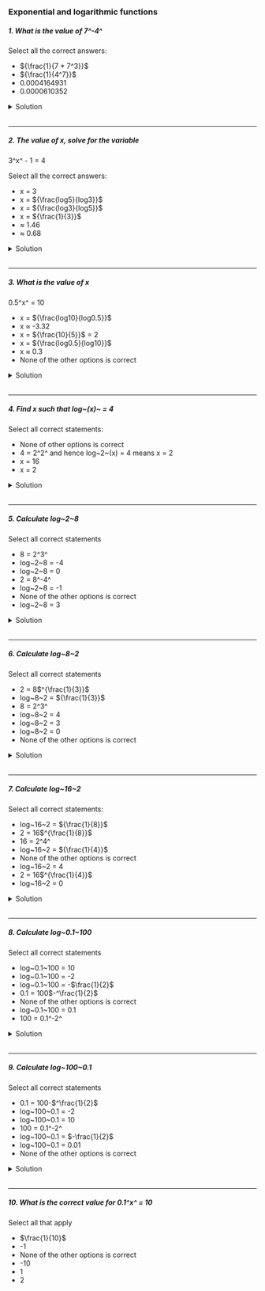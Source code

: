 ### Exponential and logarithmic functions

##### 1. What is the value of 7^-4^

Select all the correct answers:

- ${\frac{1}{7 * 7^3}}$
- ${\frac{1}{4^7}}$
- 0.0004164931
- 0.0000610352

<details>
  <summary>Solution</summary>

  </br>

We want to evaluate:

\[
7^{-4}.
\]

1. **Rewrite \(7^{-4}\) using exponents:**
   By definition of negative exponents,
   \[
   7^{-4} = \frac{1}{7^4}.
   \]

2. **Check each option given:**

   - \(\displaystyle \frac{1}{7 \times 7^3}\)
     Since \(7^4 = 7 \times 7^3,\) it follows that
     \[
     \frac{1}{7 \times 7^3} = \frac{1}{7^4}.
     \]
     This **is** a correct representation of \(7^{-4}\).

   - \(\displaystyle \frac{1}{4^7}\)
     This would be \(\frac{1}{4^7} = \frac{1}{16384}\), which does **not** equal \(\tfrac{1}{2401}\). So this is **not** correct.

   - \(0.0004164931\)
     Numerically,
     \[
     \frac{1}{2401} \approx 0.0004164931 \quad(\text{to 10 decimal places}),
     \]
     which matches \(7^{-4}\). So this **is** a correct approximation.

   - \(0.0000610352\)
     This is approximately \(\tfrac{1}{16384}\), not \(\tfrac{1}{2401}\). So it is **not** correct.

---

Final Answer

The correct representations/values for \(7^{-4}\) among the options given are:

1. \(\displaystyle \frac{1}{7 \times 7^3}\) (exact form)
2. \(0.0004164931\) (approximate decimal form)

</details>

</br>

---

##### 2. The value of x, solve for the variable

3^x^ - 1 = 4

Select all the correct answers:

- x = 3
- x = ${\frac{log5}{log3}}$
- x = ${\frac{log3}{log5}}$
- x = ${\frac{1}{3}}$
- ≈ 1.46
- ≈ 0.68

<details>
  <summary>Solution</summary>

  </br>

We have the equation:

\[
3^x - 1 = 4.
\]

---

Step 1: Isolate the exponential term

\[
3^x = 4 + 1 = 5.
\]

---

Step 2: Solve for \(x\)

Rewrite in logarithmic form:

\[
x = \log_3(5).
\]

Using the change of base formula, this is equivalent to:

\[
x = \frac{\log(5)}{\log(3)},
\]

where \(\log\) can be \(\ln\) (natural log) or \(\log\_{10}\) (common log); the base doesn’t matter as long as it’s consistent.

---

Step 3: Approximate the value

Numerically:

\[
x \approx \frac{1.6094}{1.0986} \approx 1.4649 \approx 1.46.
\]

---

Step 4: Match with the given options

1. **\(x = 3\):**
   Substituting \(x=3\) would give \(3^3 - 1 = 27 - 1 = 26 \neq 4.\) Not correct.

2. **\(x = \tfrac{\log(5)}{\log(3)}\):**
   This is exactly the solution we found. **Correct.**

3. **\(x = \tfrac{\log(3)}{\log(5)}\):**
   This would be \(\log_5(3)\), which solves \(5^x=3\), not \(3^x=5.\) Not correct.

4. **\(x = \tfrac{1}{3}\):**
   Then \(3^{1/3} - 1 \approx 1.442 - 1 = 0.442 \neq 4.\) Not correct.

5. **\(x \approx 1.46\):**
   This matches our approximate calculation. **Correct.**

6. **\(x \approx 0.68\):**
   Not correct for \(3^x=5.\)

---

Final Answer

All correct solutions/values to the equation \(3^x - 1 = 4\) among the given options are:

1. \( \displaystyle x = \frac{\log(5)}{\log(3)}\)
2. \( x \approx 1.46.\)

</details>

</br>

---

##### 3. What is the value of x

0.5^x^ = 10

- x = ${\frac{log10}{log0.5}}$
- x ≈ -3.32
- x = ${\frac{10}{5}}$ = 2
- x = ${\frac{log0.5}{log10}}$
- x ≈ 0.3
- None of the other options is correct

<details>
  <summary>Solution</summary>

  </br>

We need to solve the equation:

\[
(0.5)^x = 10.
\]

---

1. Rewrite \(0.5\) in exponential form

Recall that \(0.5 = \tfrac{1}{2} = 2^{-1}\). So we have:

\[
(0.5)^x = (2^{-1})^x = 2^{-x}.
\]

Hence, the equation becomes:

\[
2^{-x} = 10.
\]

---

2. Solve using logarithms

Take the logarithm (let’s use \(\log\) base 10 for convenience) of both sides:

\[
\log\bigl(2^{-x}\bigr) = \log(10).
\]

Use the property \(\log(a^b) = b \,\log(a)\):

\[
-\,x \,\log(2) = \log(10).
\]

Thus,

\[
x = -\frac{\log(10)}{\log(2)}.
\]

But we also can write this in terms of \(0.5\), since \( \log(0.5) = \log\bigl(2^{-1}\bigr) = -\log(2)\). Hence,

\[
x = \frac{\log(10)}{\log(0.5)}.
\]

Given that \(\log*{10}(10) = 1\) and \(\log*{10}(0.5) \approx -0.3010\), numerically:

\[
x \approx \frac{1}{-0.3010} \approx -3.3219 \ (\text{rounded to } -3.32).
\]

---

3. Match with the provided options

- **\(x = \tfrac{\log(10)}{\log(0.5)}\)**
  This exactly matches our derived expression and is correct.

- **\(x \approx -3.32\)**
  This is the correct approximate decimal value.

- **\(x = \tfrac{10}{5} = 2\)**
  Not correct. Substituting \(x = 2\) yields \((0.5)^2 = 0.25 \neq 10\).

- **\(x = \tfrac{\log(0.5)}{\log(10)}\)**
  This would invert our correct fraction, which would solve \( (0.5)^{\frac{\log(0.5)}{\log(10)}} = 10\), but that’s not the same equation. Not correct.

- **\(x \approx 0.3\)**
  Substituting \(x = 0.3\) gives \((0.5)^{0.3} \approx 0.81\), definitely not 10. Not correct.

- **None of the other options is correct**
  We have already found correct matches above, so this is not the choice.

---

4. Final Answer

The correct solutions from the list are:

\[
x = \frac{\log(10)}{\log(0.5)}
\quad\text{and}\quad
x \approx -3.32.
\]

</details>

</br>

---

##### 4. Find x such that log~(x)~ = 4

Select all correct statements:

- None of other options is correct
- 4 = 2^2^ and hence log~2~(x) = 4 means x = 2
- x = 16
- x = 2

<details>
  <summary>Solution</summary>

  </br>

First, let's restate the problem clearly:

> **Problem**: Find the value of \(x\) that satisfies
> \[
> \log(x) = 4.
> \]
> Then, determine which of the given statements are correct.

The difficulty here is that the base of the logarithm \(\log(\cdot)\) is **not explicitly stated**. By convention in many contexts (particularly in high-school level algebra courses in certain regions), \(\log(x)\) often means \(\log*{10}(x)\). In higher mathematics or certain contexts, \(\log(x)\) might mean \(\ln(x)\) (log base \(e\)). Meanwhile, some textbooks or problems might use \(\log\) to mean \(\log*{2}\). Without a clear base, we have an ambiguity.

---

1. If \(\log\) means \(\log\_{10}\)

- The equation \(\log\_{10}(x) = 4\) means \(x = 10^4 = 10000\).
- Checking the provided options:

  1. None of the other options is correct
  2. \(4 = 2^2\) and hence \(\log\_{2}(x) = 4\) means \(x=2\)
  3. \(x = 16\)
  4. \(x = 2\)

  None of these is \(x = 10000\). Therefore, if the base is \(10\), the correct solution \(x=10000\) does **not** appear in the list. In that scenario, the only truthful statement would be

  > **"None of the other options is correct."**

---

2. If \(\log\) means \(\log\_{2}\)

- The equation \(\log\_{2}(x) = 4\) means \(x = 2^4 = 16\).
- Checking the same options with this interpretation:

  1. None of the other options is correct
  2. \(4 = 2^2\) and hence \(\log*{2}(x) = 4\) means \(x=2\) (This is **incorrect** reasoning; if \(\log*{2}(x)=4\), then \(x=16\), not 2.)
  3. \(x = 16\) (This is **correct** for \(\log\_{2}(x)=4\).)
  4. \(x = 2\) (Incorrect for \(\log\_{2}(x)=4\).)

  In this scenario, the correct statement is \(x = 16\), so statement #3 is true and statement #1 ("None of the other options is correct") would be false—because one of the other statements (\#3) _is_ correct.

---

3. Which Interpretation Is Most Likely?

- If a problem simply writes \(\log(x)\) without a base, the most common “default” in many high-school or standard algebra texts is \(\log\_{10}\). In that case, \(x = 10^4 = 10000\), and it matches **none** of the provided numerical options, so “None of the other options” would be correct.
- However, the presence of statements referring explicitly to \(\log\_{2}(x)\) and powers of 2 (like \(4 = 2^2\)) strongly suggests the problem _might_ be intending to use base 2.
- Indeed, the statement _"4 = 2^2 and hence \(\log\_{2}(x) = 4\) means \(x=2\)"_ is obviously a _wrong_ conclusion (it should yield \(x=16\)), which implies the question revolves around base 2 logs.

Given the nature of the options (mentioning \(2^2\) and so forth), it is very likely the problem intended:

\[
\log\_{2}(x) = 4.
\]

Hence the correct solution is

\[
x = 2^4 = 16.
\]

---

4. Analyzing Each Provided Statement

Let’s match each of the given statements with \(\log\_{2}(x) = 4\):

1. **None of the other options is correct**
   This would be true _only if_ there were no correct statements among the rest. But we will see that one of them is correct.

2. **\(4 = 2^2\) and hence \(\log\_{2}(x) = 4\) means \(x=2\)**

   - This is incorrect reasoning. If \(\log\_{2}(x)=4\), then \(x=2^4=16\), _not_ 2. So this statement is false.

3. **\(x=16\)**

   - This is exactly the correct solution for \(\log\_{2}(x)=4\). So this statement is **true** if the base is 2.

4. **\(x=2\)**
   - As discussed, that would mean \(\log\_{2}(2)=1\), not 4. So this is incorrect.

Therefore, assuming the base is 2 (which all the statements seem to hint at), **the correct statement is** \(x=16\). Choosing “None of the other options is correct” would be wrong, because there _is_ a correct option (\(x=16\)).

---

5. Conclusion

- If the base is understood to be 10, the solution is \(x=10^4=10000\), not in the list, so “None of the other options is correct” would be the right choice.
- If the base is understood to be 2, the solution is \(x=16\), which _is_ in the list, making \(x=16\) the correct statement.

Given that two statements explicitly mention \(\log\_{2}\) and powers of 2, the problem almost certainly wants you to interpret “\(\log\)” as base 2.

Thus, the best interpretation is:

\[
\log\_{2}(x) = 4
\quad\Longrightarrow\quad
x = 16.
\]

So the correct statement(s) from the list is/are:

- \(x = 16\).

All others are incorrect under the base-2 assumption.

</details>

</br>

---

##### 5. Calculate log~2~8

Select all correct statements

- 8 = 2^3^
- log~2~8 = -4
- log~2~8 = 0
- 2 = 8^-4^
- log~2~8 = -1
- None of the other options is correct
- log~2~8 = 3

<details>
  <summary>Solution</summary>

  </br>

Your evaluation is **correct**! The correct answers are:

✅ **8 = 2³** (True, because 8 can be rewritten as \( 2^3 \))
✅ **log₂(8) = 3** (True, by logarithm properties)

All other options are **incorrect**:

❌ **log₂(8) = -4** (False, the correct value is 3)
❌ **log₂(8) = 0** (False, because \( 2^0 = 1 \), not 8)
❌ **2 = 8⁻⁴** (False, because \( 8^{-4} = \frac{1}{8^4} \), which is very small, not 2)
❌ **log₂(8) = -1** (False, because \( 2^{-1} = \frac{1}{2} \), not 8)
❌ **None of the other options is correct** (False, because two options are correct)

### **Final Answer:**

✔ **8 = 2³**
✔ **log₂(8) = 3**

</details>

</br>

---

##### 6. Calculate log~8~2

Select all correct statements

- 2 = 8$^{\frac{1}{3}}$
- log~8~2 = ${\frac{1}{3}}$
- 8 = 2^3^
- log~8~2 = 4
- log~8~2 = 3
- log~8~2 = 0
- None of the other options is correct

<details>
  <summary>Solution</summary>

  </br>

We need to evaluate:

\[
\log_8(2)
\]

### **Step 1: Rewrite 8 in terms of base 2**

Since:

\[
8 = 2^3
\]

we can rewrite the logarithm using the change of base property:

\[
\log*8(2) = \log*{2^3}(2).
\]

### **Step 2: Apply Logarithm Rule**

Using the logarithmic identity:

\[
\log\_{a^b}(c) = \frac{\log_a(c)}{b},
\]

we set \( a = 2 \), \( b = 3 \), and \( c = 2 \):

\[
\log\_{8}(2) = \frac{\log_2(2)}{3}.
\]

Since \( \log_2(2) = 1 \), we get:

\[
\log_8(2) = \frac{1}{3}.
\]

---

### **Step 3: Check the Given Statements**

✅ **\(2 = 8^{\frac{1}{3}}\)**

- True, because \( 8^{\frac{1}{3}} = (2^3)^{\frac{1}{3}} = 2 \).

✅ **\(\log_8(2) = \frac{1}{3}\)**

- True, as we calculated.

❌ **\(8 = 2^3\)**

- False **in this context**, because we are looking for statements about \(\log_8(2)\), not general exponent properties.

❌ **\(\log_8(2) = 4\)**

- False, as the correct answer is \( \frac{1}{3} \), not 4.

❌ **\(\log_8(2) = 3\)**

- False, as we calculated \( \frac{1}{3} \), not 3.

❌ **\(\log_8(2) = 0\)**

- False, because \( \log_a(b) = 0 \) only when \( b = 1 \), which is not the case.

❌ **"None of the other options is correct"**

- False, because two correct statements were found.

---

**Final Answer**

The **correct** statements are:

✔ **\(2 = 8^{\frac{1}{3}}\)**
✔ **\(\log_8(2) = \frac{1}{3}\)**

</details>

</br>

---

##### 7. Calculate log~16~2

Select all correct statements:

- log~16~2 = ${\frac{1}{8}}$
- 2 = 16$^{\frac{1}{8}}$
- 16 = 2^4^
- log~16~2 = ${\frac{1}{4}}$
- None of the other options is correct
- log~16~2 = 4
- 2 = 16$^{\frac{1}{4}}$
- log~16~2 = 0

<details>
  <summary>Solution</summary>

  </br>

We need to evaluate:

$\log_{16}(2) = \frac{1}{4}$

---

**Step 1: Express 16 in Terms of Base 2**

We know that:

\[
16 = 2^4.
\]

Thus, we rewrite the logarithm:

\[
\log*{16}(2) = \log*{2^4}(2).
\]

---

**Step 2: Apply the Logarithm Property**

Using the logarithm identity:

\[
\log\_{a^b}(c) = \frac{\log_a(c)}{b},
\]

where \( a = 2 \), \( b = 4 \), and \( c = 2 \), we get:

\[
\log\_{16}(2) = \frac{\log_2(2)}{4}.
\]

Since \( \log_2(2) = 1 \), this simplifies to:

\[
\log\_{16}(2) = \frac{1}{4}.
\]

---

**Step 3: Check the Given Statements**

✅ **\(16 = 2^4\)**

- **True**, because \(16\) is indeed \(2^4\).

✅ **\(\log\_{16}(2) = \frac{1}{4}\)**

- **True**, as we just calculated.

✅ **\(2 = 16^{\frac{1}{4}}\)**

- **True**, because taking the fourth root of 16 gives \(2\):

  \[
  16^{\frac{1}{4}} = (2^4)^{\frac{1}{4}} = 2.
  \]

❌ **\(\log\_{16}(2) = \frac{1}{8}\)**

- **False**, as we found \(\frac{1}{4}\), not \(\frac{1}{8}\).

❌ **\(2 = 16^{\frac{1}{8}}\)**

- **False**, because \(16^{\frac{1}{8}}\) does not equal 2.

❌ **\(\log\_{16}(2) = 4\)**

- **False**, as the correct value is \( \frac{1}{4} \), not 4.

❌ **\(\log\_{16}(2) = 0\)**

- **False**, because \(\log_a(b) = 0\) only when \(b = 1\), which is not the case.

❌ **"None of the other options is correct"**

- **False**, because we found correct statements.

---

**Final Answer**

The **correct** statements are:

✔ **\(16 = 2^4\)**
✔ **$\log_{16}(2) = \frac{1}{4}$**
✔ **\(2 = 16^{\frac{1}{4}}\)**

</details>

</br>

---

##### 8. Calculate log~0.1~100

Select all correct statements

- log~0.1~100 = 10
- log~0.1~100 = -2
- log~0.1~100 = -$\frac{1}{2}$
- 0.1 = 100$-^\frac{1}{2}$
- None of the other options is correct
- log~0.1~100 = 0.1
- 100 = 0.1^-2^

<details>
  <summary>Solution</summary>

  </br>

We need to evaluate:

\[
\log\_{0.1}(100)
\]

**Step 1: Express \(0.1\) as a Power of 10**

We recognize that:

\[
0.1 = 10^{-1}.
\]

Thus, we can rewrite the logarithm using the change of base formula:

\[
\log*{0.1}(100) = \log*{10^{-1}}(100).
\]

**Step 2: Apply Logarithmic Identity**

Using the logarithmic identity:

\[
\log\_{a^b}(c) = \frac{\log_a(c)}{b},
\]

where \( a = 10 \), \( b = -1 \), and \( c = 100 \), we get:

\[
\log*{0.1}(100) = \frac{\log*{10}(100)}{-1}.
\]

Since \( \log\_{10}(100) = 2 \), we substitute:

\[
\log\_{0.1}(100) = \frac{2}{-1} = -2.
\]

---

**Step 3: Verify the Given Statements**

✅ **\(\log\_{0.1}(100) = -2\)**

- **Correct**, as we just calculated.

✅ **\(100 = 0.1^{-2}\)**

- **Correct**, since \( 0.1^{-2} = (10^{-1})^{-2} = 10^2 = 100 \).

❌ **\(\log\_{0.1}(100) = 10\)**

- **Incorrect**, because the correct value is \(-2\), not 10.

❌ **\(\log\_{0.1}(100) = -\frac{1}{2}\)**

- **Incorrect**, as the correct value is \(-2\), not \(-\frac{1}{2}\).

❌ **\(0.1 = 100^{-\frac{1}{2}}\)**

- **Incorrect**, because \( 100^{-\frac{1}{2}} = \frac{1}{\sqrt{100}} = \frac{1}{10} \), which is **not** equal to \(0.1\).

❌ **\(\log\_{0.1}(100) = 0.1\)**

- **Incorrect**, because the correct value is \(-2\).

❌ **"None of the other options is correct"**

- **Incorrect**, because two correct statements were found.

---

**Final Answer**

The **correct** statements are:

✔ **$\log_{100}0.1 = -2$**
✔ **\(100 = 0.1^{-2}\)**

</details>

</br>

---

##### 9. Calculate log~100~0.1

Select all correct statements

- 0.1 = 100-$^\frac{1}{2}$
- log~100~0.1 = -2
- log~100~0.1 = 10
- 100 = 0.1^-2^
- log~100~0.1 = $-\frac{1}{2}$
- log~100~0.1 = 0.01
- None of the other options is correct

<details>
  <summary>Solution</summary>

  </br>

We need to evaluate:

\[
\log\_{100} 0.1
\]

Step 1: Convert to Exponential Form
The logarithmic equation:

\[
\log\_{100} 0.1 = x
\]

is equivalent to:

\[
100^x = 0.1
\]

Step 2: Express 0.1 in Base 10
Since \( 100 = 10^2 \) and \( 0.1 = 10^{-1} \), we rewrite:

\[
(10^2)^x = 10^{-1}
\]

Step 3: Solve for \( x \)
Using exponent rules:

\[
10^{2x} = 10^{-1}
\]

Since the bases are the same, we equate the exponents:

\[
2x = -1
\]

\[
x = -\frac{1}{2}
\]

Thus,

\[
\log\_{100} 0.1 = -\frac{1}{2}
\]

---

Step 4: Verify the Answer Against Given Statements

- **"0.1 = 100^{-\frac{1}{2}}"**
  ✅ True, because \( 100^{-\frac{1}{2}} = (10^2)^{-\frac{1}{2}} = 10^{-1} = 0.1 \).

- **"\(\log\_{100} 0.1 = -2\)"**
  ❌ False, we found \(\log\_{100} 0.1 = -\frac{1}{2}\), not -2.

- **"\(\log\_{100} 0.1 = 10\)"**
  ❌ False, we found -\(\frac{1}{2}\), not 10.

- **"100 = 0.1^{-2}"**
  ✅ True, because \( 0.1^{-2} = (10^{-1})^{-2} = 10^2 = 100 \).

- **"\(\log\_{100} 0.1 = -\frac{1}{2}\)"**
  ✅ True, this is the correct answer.

- **"\(\log\_{100} 0.1 = 0.01\)"**
  ❌ False, we found -\(\frac{1}{2}\), not 0.01.

- **"None of the other options is correct"**
  ❌ False, since some options are correct.

**Final Answer:**
✅ **The correct statements are:**

- **0.1 = 100\(^{-\frac{1}{2}}\)**
- **100 = 0.1\(^{-2}\)**
- **\(\log\_{100} 0.1 = -\frac{1}{2}\)**

</details>

</br>

---

##### 10. What is the correct value for 0.1^x^ = 10

Select all that apply

- $\frac{1}{10}$
- -1
- None of the other options is correct
- -10
- 1
- 2
